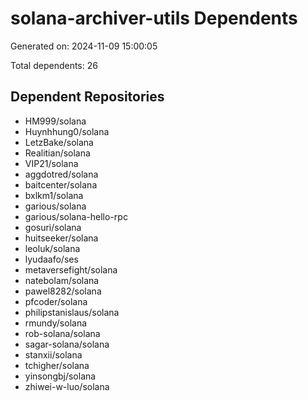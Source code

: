 # solana-archiver-utils Dependents

Generated on: 2024-11-09 15:00:05

Total dependents: 26

## Dependent Repositories

- HM999/solana
- Huynhhung0/solana
- LetzBake/solana
- Realitian/solana
- VIP21/solana
- aggdotred/solana
- baitcenter/solana
- bxlkm1/solana
- garious/solana
- garious/solana-hello-rpc
- gosuri/solana
- huitseeker/solana
- leoluk/solana
- lyudaafo/ses
- metaversefight/solana
- natebolam/solana
- pawel8282/solana
- pfcoder/solana
- philipstanislaus/solana
- rmundy/solana
- rob-solana/solana
- sagar-solana/solana
- stanxii/solana
- tchigher/solana
- yinsongbj/solana
- zhiwei-w-luo/solana
